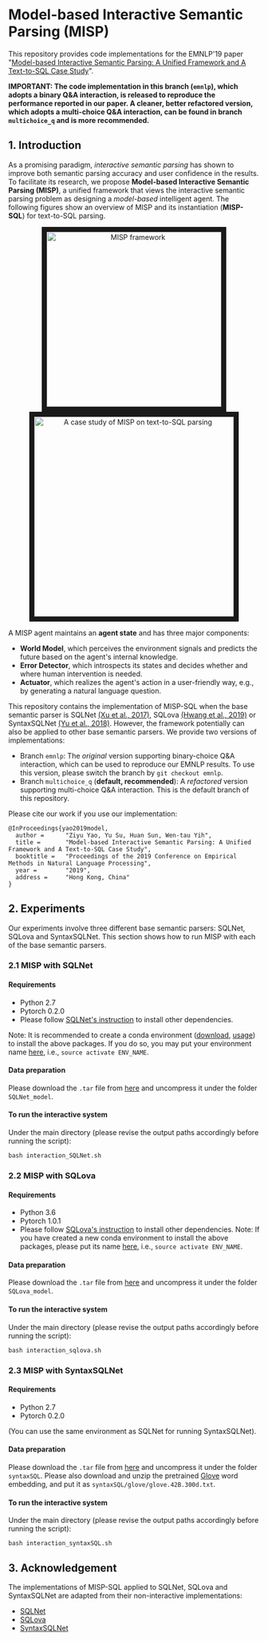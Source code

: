 # Model-based Interactive Semantic Parsing (MISP)

This repository provides code implementations for the EMNLP'19 paper "[Model-based Interactive Semantic Parsing:
A Unified Framework and A Text-to-SQL Case Study](http://web.cse.ohio-state.edu/~yao.470/paper/MISP_EMNLP19.pdf)".

**IMPORTANT: The code implementation in this branch (`emnlp`), which adopts a binary Q&A interaction, is released to reproduce the performance reported in our paper. A cleaner, better refactored version, which adopts a multi-choice Q&A interaction, can be found in branch `multichoice_q` and is more recommended.**

## 1. Introduction
As a promising paradigm, _interactive semantic parsing_ has shown to improve both semantic parsing accuracy and user confidence in the results. To facilitate its research, we propose **Model-based Interactive Semantic Parsing (MISP)**, a unified framework that views the interactive semantic parsing problem as designing a _model-based_ intelligent agent. The following figures show an overview of MISP and its instantiation (**MISP-SQL**) for text-to-SQL parsing.

<p align="center">
<img src="https://github.com/sunlab-osu/MISP/blob/multichoice_q/MISP.png" alt="MISP framework" title="MISP framework" width="350" border="10"/> <img src="https://github.com/sunlab-osu/MISP/blob/multichoice_q/text2sql.png" alt="A case study of MISP on text-to-SQL parsing" title="A case study of MISP on text-to-SQL parsing" width="400" border="10"/>
</p>

A MISP agent maintains an **agent state** and has three major components:
* **World Model**, which perceives the environment signals and predicts the future based on the agent's internal knowledge.
* **Error Detector**, which introspects its states and decides whether and where human intervention is needed.
* **Actuator**, which realizes the agent's action in a user-friendly way, e.g., by generating a natural language question.

This repository contains the implementation of MISP-SQL when the base semantic parser is SQLNet [(Xu et al., 2017)](https://arxiv.org/pdf/1711.04436.pdf), SQLova [(Hwang et al., 2019)](https://arxiv.org/pdf/1902.01069.pdf) or SyntaxSQLNet [(Yu et al., 2018)](https://arxiv.org/pdf/1810.05237.pdf). However, the framework potentially can also be applied to other base semantic parsers. We provide two versions of implementations:
* Branch `emnlp`: The _original_ version supporting binary-choice Q&A interaction, which can be used to reproduce our EMNLP results. To use this version, please switch the branch by `git checkout emnlp`.
* Branch `multichoice_q` (__default, recommended__): A _refactored_ version supporting multi-choice Q&A interaction. This is the default branch of this repository.

Please cite our work if you use our implementation:
```
@InProceedings{yao2019model,
  author =      "Ziyu Yao, Yu Su, Huan Sun, Wen-tau Yih",
  title =       "Model-based Interactive Semantic Parsing: A Unified Framework and A Text-to-SQL Case Study",
  booktitle =   "Proceedings of the 2019 Conference on Empirical Methods in Natural Language Processing",
  year =        "2019",
  address =     "Hong Kong, China"
}
```

## 2. Experiments

Our experiments involve three different base semantic parsers: SQLNet, SQLova and SyntaxSQLNet. This section shows how to run MISP with each of the base semantic parsers.

### 2.1 MISP with SQLNet
#### Requirements
* Python 2.7
* Pytorch 0.2.0
* Please follow [SQLNet's instruction](https://github.com/xiaojunxu/SQLNet#installation) to install other dependencies.

Note: It is recommended to create a conda environment ([download](https://www.anaconda.com/distribution/), [usage](https://docs.conda.io/projects/conda/en/latest/user-guide/tasks/manage-environments.html)) to install the above packages. If you do so, you may put your environment name [here](interaction_SQLNet.sh#L3), i.e., `source activate ENV_NAME`.

#### Data preparation
Please download the `.tar` file from [here](https://www.dropbox.com/s/rjaz5t3mnj84tpk/sources.tar?dl=0) and uncompress it under the folder `SQLNet_model`. 

#### To run the interactive system
Under the main directory (please revise the output paths accordingly before running the script):
```
bash interaction_SQLNet.sh
```

### 2.2 MISP with SQLova
#### Requirements
* Python 3.6
* Pytorch 1.0.1
* Please follow [SQLova's instruction](https://github.com/naver/sqlova#requirements) to install other dependencies.
Note: If you have created a new conda environment to install the above packages, please put its name [here](interaction_sqlova.sh#L3), i.e., `source activate ENV_NAME`.

#### Data preparation
Please download the `.tar` file from [here](https://www.dropbox.com/s/p1q59bpzjyk0h5e/sources.tar?dl=0) and uncompress it under the folder `SQLova_model`. 

#### To run the interactive system
Under the main directory (please revise the output paths accordingly before running the script):
```
bash interaction_sqlova.sh
```

### 2.3 MISP with SyntaxSQLNet
#### Requirements
* Python 2.7
* Pytorch 0.2.0

(You can use the same environment as SQLNet for running SyntaxSQLNet).

#### Data preparation
Please download the `.tar` file from [here](https://www.dropbox.com/s/vi65ezm8k1j92zd/sources.tar?dl=0) and uncompress it under the folder `syntaxSQL`. Please also download and unzip the pretrained [Glove](https://nlp.stanford.edu/data/wordvecs/glove.42B.300d.zip) word embedding, and put it as `syntaxSQL/glove/glove.42B.300d.txt`. 

#### To run the interactive system
Under the main directory (please revise the output paths accordingly before running the script):
```
bash interaction_syntaxSQL.sh
```

## 3. Acknowledgement
The implementations of MISP-SQL applied to SQLNet, SQLova and SyntaxSQLNet are adapted from their non-interactive implementations: 
* [SQLNet](https://github.com/xiaojunxu/SQLNet)
* [SQLova](https://github.com/naver/sqlova)
* [SyntaxSQLNet](https://github.com/taoyds/syntaxSQL)


